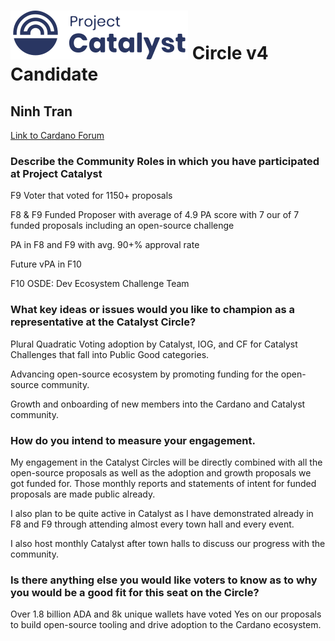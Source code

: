 # ![Project Catalyst](../assets/catalyst.svg) Circle v4 Candidate #

## Ninh Tran ##

[Link to Cardano Forum](https://forum.cardano.org/t/ninh-tran-platform-statement/109191)

### Describe the Community Roles in which you have participated at Project Catalyst ###

F9 Voter that voted for 1150+ proposals

F8 & F9 Funded Proposer with average of 4.9 PA score with 7 our of 7 funded proposals including an open-source challenge

PA in F8 and F9 with avg. 90+% approval rate

Future vPA in F10

F10 OSDE: Dev Ecosystem Challenge Team

### What key ideas or issues would you like to champion as a representative at the Catalyst Circle? ###

Plural Quadratic Voting adoption by Catalyst, IOG, and CF for Catalyst Challenges that fall into Public Good categories.

Advancing open-source ecosystem by promoting funding for the open-source community.

Growth and onboarding of new members into the Cardano and Catalyst community.

### How do you intend to measure your engagement. ###

My engagement in the Catalyst Circles will be directly combined with all the open-source proposals as well as the adoption and growth proposals we got funded for. Those monthly reports and statements of intent for funded proposals are made public already.

I also plan to be quite active in Catalyst as I have demonstrated already in F8 and F9 through attending almost every town hall and every event.

I also host monthly Catalyst after town halls to discuss our progress with the community.

### Is there anything else you would like voters to know as to why you would be a good fit for this seat on the Circle? ###

Over 1.8 billion ADA and 8k unique wallets have voted Yes on our proposals to build open-source tooling and drive adoption to the Cardano ecosystem.